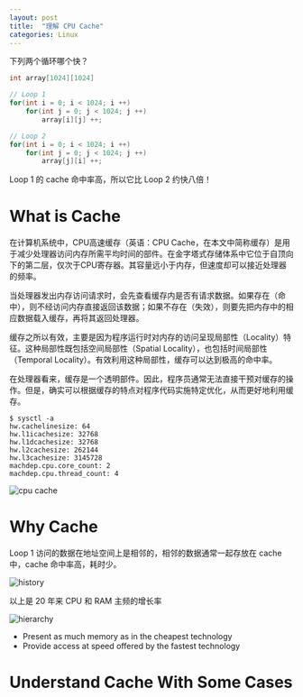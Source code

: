 ```yaml
---
layout: post
title:  "理解 CPU Cache"
categories: Linux
---
```


下列两个循环哪个快？

~~~ c
int array[1024][1024]

// Loop 1
for(int i = 0; i < 1024; i ++)
    for(int j = 0; j < 1024; j ++)
        array[i][j] ++;

// Loop 2
for(int i = 0; i < 1024; i ++)
    for(int j = 0; j < 1024; j ++)
        array[j][i] ++;
~~~

Loop 1 的 cache 命中率高，所以它比 Loop 2 约快八倍！

# What is Cache

在计算机系统中，CPU高速缓存（英语：CPU Cache，在本文中简称缓存）是用于减少处理器访问内存所需平均时间的部件。在金字塔式存储体系中它位于自顶向下的第二层，仅次于CPU寄存器。其容量远小于内存，但速度却可以接近处理器的频率。

当处理器发出内存访问请求时，会先查看缓存内是否有请求数据。如果存在（命中），则不经访问内存直接返回该数据；如果不存在（失效），则要先把内存中的相应数据载入缓存，再将其返回处理器。

缓存之所以有效，主要是因为程序运行时对内存的访问呈现局部性（Locality）特征。这种局部性既包括空间局部性（Spatial Locality），也包括时间局部性（Temporal Locality）。有效利用这种局部性，缓存可以达到极高的命中率。

在处理器看来，缓存是一个透明部件。因此，程序员通常无法直接干预对缓存的操作。但是，确实可以根据缓存的特点对程序代码实施特定优化，从而更好地利用缓存。

~~~
$ sysctl -a
hw.cachelinesize: 64
hw.l1icachesize: 32768
hw.l1dcachesize: 32768
hw.l2cachesize: 262144
hw.l3cachesize: 3145728
machdep.cpu.core_count: 2
machdep.cpu.thread_count: 4
~~~

![cpu cache](http://7xp2eu.com1.z0.glb.clouddn.com/mac_cpu_cache_info.png)

# Why Cache

Loop 1 访问的数据在地址空间上是相邻的，相邻的数据通常一起存放在 cache 中，cache 命中率高，耗时少。

![history](http://7xp2eu.com1.z0.glb.clouddn.com/cpu_ram_rate.png)

以上是 20 年来 CPU 和 RAM 主频的增长率

![hierarchy](http://7xp2eu.com1.z0.glb.clouddn.com/hierarchy%20cache.png)

- Present as much memory as in the cheapest technology
- Provide access at speed offered by the fastest technology



# Understand Cache With Some Cases







